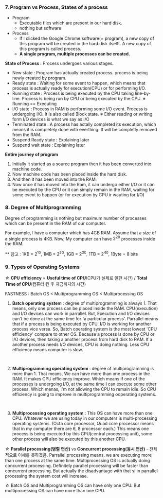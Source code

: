 ### 7. Program vs Process, States of a process
- Program
  - Executable files which are present in our hard disk.
  - nothing but software
- Process
  - If I clicked the Google Chrome software(= program), a new copy of this program will be created in the hard disk itselft. A new copy of this program is called process.
  - **A single program, multiple processes can be created.**

**State of Process** : Process undergoes various stages.
- New state : Program has actually created process. process is being newly created by program.
- Ready state  : Waiting for some event to happen, which means that process is actually ready for execution(CPU) or for performing I/O. 
- Running state : Process is being executed by the CPU taking line-by-line. Process is being run by CPU or being executed by the CPU. ※ Running == Executing
- I/O state : Process in RAM is performing some I/O event. Process is undergoing I/O. It is also called Block state. ※ Either reading or writing form I/O devices is what we say as I/O
- Terminated state : A process has actally completed its execution, which means it is completely done with everthing. It will be completly removed from the RAM.  
- Suspend Ready state : Explaining later
- Suspend wait state : Explaining later

**Entire journey of program**
   1. Initially it started as a source program then it has been converted into machine code.
   2. Now machine code has been placed inside the hard disk.
   3. And then it has been moved into the RAM.
   4. Now once it has moved into the Ram, it can undergo either I/O or it can be executed by the CPU or it can simply remain in the RAM, waiting for some event to happen (or for execution by CPU ir wauting for I/O)

### 8. Degree of Multiprogramming
Degree of programming is nothing but maximum number of processes which can be present in the RAM of our computer.

For example, I have a computer which has 4GB RAM. Assume that a size of a single process is 4KB. Now, My computer can have $2^{20}$ processes inside the RAM.

** 참고 : 1KB = $2^{10}$, 1MB = $2^{20}$, 1GB = $2^{30}$, 1TB = $2^{40}$, 1Byte = 8 bits

### 9. Types of Operating Systems

☆ **CPU efficiency** = **Useful time of CPU**(CPU가 실제로 일한 시간) / **Total Time of CPU**(컴퓨터 켠 후 지금까지의 시간)

FASTNESS : Batch OS < Multiprogramming OS < Multiprocessing OS

1. **Batch operating system** : degree of multiprogramming is always 1. That means, only one process can be placed inside the RAM.
CPU(execution) and I/O devices can work in parrallel. But, Execution and I/O devices can't be done at the same time for 'a particular process'. Parrallel means that if a process is being executed by CPU, I/O is working for another process vice versa.
So, Batch operating system is the most lowest 'CPU efficiency' compare to other OS. Because a process is done by CPU or I/O devices, then taking a another process from hard disk to RAM. If a another process needs I/O devices, CPU is doing nothing. Less CPU efficiency means computer is slow.

<br>

2. **Multiprogramming operating system** : degree of multiprogramming is more than 1. That means, We can have more than one process in the RAM. It makes CPU efficiency improve. Which means if one of the processes is undergoing I/O, at the same time I can execute some other process. Which menas, I'm not allowing the CPU to remain idle. So CPU efficiency is going to improve in multiprogramming ooperating systems.

<br>

3. **Multiprocessing operating system** : This OS can have more than one CPU. Whatever we are using today in our computers is multi-processing operating systems. (Octa core processor, Quad core processor means that in my computer there are 6, 8 processor each.) This means one process is being executed by this CPU(central processing unit), some other process will also be executed by this another CPU.

☆ **Parallel processing(병렬 연산)** vs **Concurrent processing(동시 연산)** - 전체적으로 이해를 못하겠음.
Parrallel processing means, we are executing more than one process at the same time. Multiprocessing OS is actually doing concurrent processing.
Definitely parallel processing will be faster than concurrent processing. But actually the disadvantage with that si in parrallel processing the system cost will increase.

☆ Batch OS and Multiprogramming OS can have only one CPU. But multiprocessing OS can have more than one CPU. 